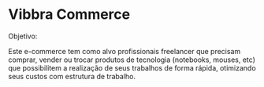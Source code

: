 # Vibbra Commerce

Objetivo:

Este e-commerce tem como alvo profissionais freelancer que precisam comprar, vender ou trocar produtos de tecnologia (notebooks, mouses, etc) que possibilitem a realização de seus trabalhos de forma rápida, otimizando seus custos com estrutura de trabalho.